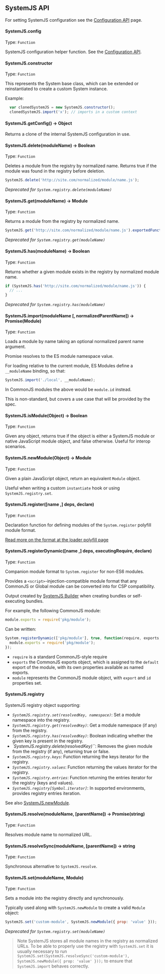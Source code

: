 ## SystemJS API

For setting SystemJS configuration see the [Configuration API](config-api.md) page.

#### SystemJS.config
Type: `Function`

SystemJS configuration helper function. See the [Configuration API](config-api.md).

#### SystemJS.constructor
Type: `Function`

This represents the System base class, which can be extended or reinstantiated to create a custom System instance.

Example:

```javascript
  var clonedSystemJS = new SystemJS.constructor();
  clonedSystemJS.import('x'); // imports in a custom context
```

#### SystemJS.getConfig() -> Object

Returns a clone of the internal SystemJS configuration in use.

#### SystemJS.delete(moduleName) -> Boolean
Type: `Function`

Deletes a module from the registry by normalized name.
Returns true if the module was found in the registry before deletion.

```javascript
SystemJS.delete('http://site.com/normalized/module/name.js');
```

_Deprecated for `System.registry.delete(moduleName)`_

#### SystemJS.get(moduleName) -> Module
Type: `Function`

Returns a module from the registry by normalized name.

```javascript
SystemJS.get('http://site.com/normalized/module/name.js').exportedFunction();
```

_Deprecated for `System.registry.get(moduleName)`_

#### SystemJS.has(moduleName) -> Boolean
Type: `Function`

Returns whether a given module exists in the registry by normalized module name.

```javascript
if (SystemJS.has('http://site.com/normalized/module/name.js')) {
  // ...
}
```

_Deprecated for `System.registry.has(moduleName)`_

#### SystemJS.import(moduleName [, normalizedParentName]) -> Promise(Module)
Type: `Function`

Loads a module by name taking an optional normalized parent name argument.

Promise resolves to the ES module namespace value.

For loading relative to the current module, ES Modules define a `__moduleName` binding, so that:

```javascript
SystemJS.import('./local', __moduleName);
```

In CommonJS modules the above would be `module.id` instead.

This is non-standard, but covers a use case that will be provided by the spec.

#### SystemJS.isModule(Object) -> Boolean
Type: `Function`

Given any object, returns true if the object is either a SystemJS module or native JavaScript module object,
and false otherwise. Useful for interop scenarios.

#### SystemJS.newModule(Object) -> Module
Type: `Function`

Given a plain JavaScript object, return an equivalent `Module` object.

Useful when writing a custom `instantiate` hook or using `SystemJS.registry.set`.

#### SystemJS.register([name ,] deps, declare)
Type: `Function`

Declaration function for defining modules of the `System.register` polyfill module format.

[Read more on the format at the loader polyfill page](https://github.com/ModuleLoader/es6-module-loader/blob/v0.17.0/docs/system-register.md)

#### SystemJS.registerDynamic([name ,] deps, executingRequire, declare)
Type: `Function`

Companion module format to `System.register` for non-ES6 modules.

Provides a `<script>`-injection-compatible module format that any CommonJS or Global module can be converted into for CSP compatibility.

Output created by [SystemJS Builder](https://github.com/systemjs/builder) when creating bundles or self-executing bundles.

For example, the following CommonJS module:

```javascript
module.exports = require('pkg/module');
```

Can be written:

```javascript
System.registerDynamic(['pkg/module'], true, function(require, exports, module) {
  module.exports = require('pkg/module');
});
```

* `require` is a standard CommonJS-style require
* `exports` the CommonJS exports object, which is assigned to the `default` export of the module, with its own properties available as named exports.
* `module` represents the CommonJS module object, with `export` and `id` properties set.

#### SystemJS.registry

SystemJS registry object supporting:

- *`SystemJS.registry.set(resolvedKey, namespace)`*: Set a module namespace into the registry.
- *`SystemJS.registry.get(resolvedKey)`*: Get a module namespace (if any) from the registry.
- *`SystemJS.registry.has(resolvedKey)`*: Boolean indicating whether the given key is present in the registry.
- *`SystemJS.registry.delete(resolvedKey)``*: Removes the given module from the registry (if any), returning true or false.
- *`SystemJS.registry.keys`*: Function returning the keys iterator for the registry.
- *`SystemJS.registry.values`*: Function returning the values iterator for the registry.
- *`SystemJS.registry.entries`*: Function returning the entries iterator for the registry (keys and values).
- *`SystemJS.registry[Symbol.iterator]`*: In supported environments, provides registry entries iteration.

See also [SystemJS.newModule](#systemjsnewmoduleobject---module).

#### SystemJS.resolve(moduleName, [parentName]) -> Promise(string)
Type: `Function`

Resolves module name to normalized URL.

#### SystemJS.resolveSync(moduleName, [parentName]) -> string
Type: `Function`

Synchronous alternative to `SystemJS.resolve`.

#### SystemJS.set(moduleName, Module)
Type: `Function`

Sets a module into the registry directly and synchronously.

Typically used along with `SystemJS.newModule` to create a valid `Module` object:

```javascript
SystemJS.set('custom-module', SystemJS.newModule({ prop: 'value' }));
```

_Deprecated for `System.registry.set(moduleName)`_

> Note SystemJS stores all module names in the registry as normalized URLs. To be able to properly use the registry with `SystemJS.set` it is usually necessary to run `SystemJS.set(SystemJS.resolveSync('custom-module'), SystemJS.newModule({ prop: 'value' }));` to ensure that `SystemJS.import` behaves correctly.
